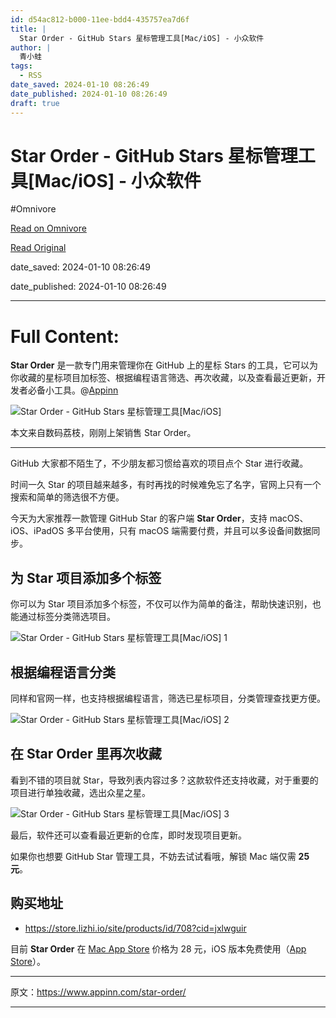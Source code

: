 ```yaml
---
id: d54ac812-b000-11ee-bdd4-435757ea7d6f
title: |
  Star Order - GitHub Stars 星标管理工具[Mac/iOS] - 小众软件
author: |
  青小蛙
tags:
  - RSS
date_saved: 2024-01-10 08:26:49
date_published: 2024-01-10 08:26:49
draft: true
---
```


# Star Order - GitHub Stars 星标管理工具[Mac/iOS] - 小众软件
#Omnivore

[Read on Omnivore](https://omnivore.app/me/star-order-git-hub-stars-mac-i-os-18cf55188ff)

[Read Original](https://www.appinn.com/star-order/)

date_saved: 2024-01-10 08:26:49

date_published: 2024-01-10 08:26:49

--- 

# Full Content: 

**Star Order** 是一款专门用来管理你在 GitHub 上的星标 Stars 的工具，它可以为你收藏的星标项目加标签、根据编程语言筛选、再次收藏，以及查看最近更新，开发者必备小工具。@[Appinn](https://www.appinn.com/star-order/)

![Star Order - GitHub Stars 星标管理工具[Mac/iOS]](https://proxy-prod.omnivore-image-cache.app/1608x700,soGJmIVIiXhtV8BqAXsQ1fP2k1YQyf50gDlk41wNVmyo/https://www.appinn.com/wp-content/uploads/2024/01/Appinn-feature-images-35.jpg "Star Order - GitHub Stars 星标管理工具[Mac/iOS] 1")

本文来自数码荔枝，刚刚上架销售 Star Order。

---

GitHub 大家都不陌生了，不少朋友都习惯给喜欢的项目点个 Star 进行收藏。

时间一久 Star 的项目越来越多，有时再找的时候难免忘了名字，官网上只有一个搜索和简单的筛选很不方便。

今天为大家推荐一款管理 GitHub Star 的客户端 **Star Order**，支持 macOS、iOS、iPadOS 多平台使用，只有 macOS 端需要付费，并且可以多设备间数据同步。

## 为 Star 项目添加多个标签

你可以为 Star 项目添加多个标签，不仅可以作为简单的备注，帮助快速识别，也能通过标签分类筛选项目。

![Star Order - GitHub Stars 星标管理工具[Mac/iOS] 1](https://proxy-prod.omnivore-image-cache.app/1080x697,s54TySmMj98dDZWBWUU5Y5T9XToGKdu7U7a3Q1tiCIgU/https://www.appinn.com/wp-content/uploads/2024/01/lizhi-star-order2.jpg "Star Order - GitHub Stars 星标管理工具[Mac/iOS] 2")

## 根据编程语言分类

同样和官网一样，也支持根据编程语言，筛选已星标项目，分类管理查找更方便。

![Star Order - GitHub Stars 星标管理工具[Mac/iOS] 2](https://proxy-prod.omnivore-image-cache.app/1080x558,skdmKS7FR3VEI6KwMExKwXYZSIGmPk_03lLsK6du-Lak/https://www.appinn.com/wp-content/uploads/2024/01/lizhi-star-order3.jpg "Star Order - GitHub Stars 星标管理工具[Mac/iOS] 3")

## 在 Star Order 里再次收藏

看到不错的项目就 Star，导致列表内容过多？这款软件还支持收藏，对于重要的项目进行单独收藏，选出众星之星。

![Star Order - GitHub Stars 星标管理工具[Mac/iOS] 3](https://proxy-prod.omnivore-image-cache.app/1080x558,sHIu2oYHagRpY--DQ-b-UhAGdr0wWtuEEQ263g8gQPLM/https://www.appinn.com/wp-content/uploads/2024/01/lizhi-star-order4.jpg "Star Order - GitHub Stars 星标管理工具[Mac/iOS] 4")

最后，软件还可以查看最近更新的仓库，即时发现项目更新。

如果你也想要 GitHub Star 管理工具，不妨去试试看哦，解锁 Mac 端仅需 **25 元**。

## 购买地址

* <https://store.lizhi.io/site/products/id/708?cid=jxlwguir>

目前 **Star Order** 在 [Mac App Store](https://apps.apple.com/cn/app/star-order-github-manager/id1182745159?l=en-GB&mt=12?l=en&mt=12) 价格为 28 元，iOS 版本免费使用（[App Store](https://apps.apple.com/cn/app/star-order-github-star-%E7%AE%A1%E7%90%86%E5%B7%A5%E5%85%B7/id1073829178)）。

---

原文：https://www.appinn.com/star-order/

---

